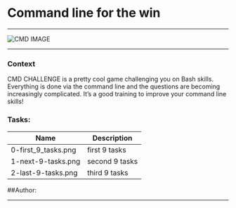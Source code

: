 <h1>Command line for the win</h1>

___

![CMD IMAGE](https://camo.githubusercontent.com/3aa6b94ff4a65ae7a2f2e123529c1c891b9d5780ce1b91a2fa672d946110c989/68747470733a2f2f636d646368616c6c656e67652e636f6d2f696d672f636d646368616c6c656e67652e706e67)

___

### Context 

CMD CHALLENGE is a pretty cool game challenging you on Bash skills. Everything is done via the command line and the questions are becoming increasingly complicated. It’s a good training to improve your command line skills!

### Tasks:

| Name | Description |
| ---------- | ---------- |
| 0-first_9_tasks.png   | first 9 tasks   |
| 1-next-9-tasks.png    | second 9 tasks   |
| 2-last-9-tasks.png   | third 9 tasks   |

##Author:
- - -
